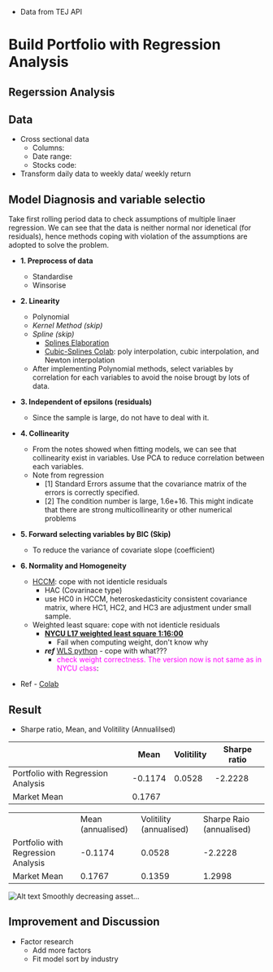 - Data from TEJ API
# Build Portfolio with Regression Analysis
## Regerssion Analysis
## Data
- Cross sectional data
    - Columns:
    - Date range:
    - Stocks code:
- Transform daily data to weekly data/ weekly return
## Model Diagnosis and variable selectio
Take first rolling period data to check assumptions of multiple linaer regression. We can see that the data is neither normal nor idenetical (for residuals), hence methods coping with violation of the assumptions are adopted to solve the problem.

- **1. Preprocess of data**
    - Standardise
    - Winsorise
    
- **2. Linearity**
    - Polynomial
    - *Kernel Method (skip)*
    - *Spline (skip)*
        - [Splines Elaboration](https://zhuanlan.zhihu.com/p/34825299)
        - [Cubic-Splines Colab](https://colab.research.google.com/github/tgteacher/numerical-methods/blob/master/notebooks/Chapter3.ipynb#scrollTo=SLLvPEzPnYCr): poly interpolation, cubic interpolation, and Newton interpolation
    - After implementing Polynomial methods, select variables by correlation for each variables to avoid the noise brougt by lots of data.

- **3. Independent of epsilons (residuals)**
    - Since the sample is large, do not have to deal with it.

- **4. Collinearity**
    - From the notes showed when fitting models, we can see that collinearity exist in variables. Use PCA to reduce correlation between each variables.
    - Note from regression
        - [1] Standard Errors assume that the covariance matrix of the errors is correctly specified.
        - [2] The condition number is large, 1.6e+16. This might indicate that there are strong multicollinearity or other numerical problems

- **5. Forward selecting variables by BIC (Skip)**
    - To reduce the variance of covariate slope (coefficient)

- **6. Normality and Homogeneity**
    - [HCCM](https://jslsoc.sitehost.iu.edu/files_research/testing_tests/hccm/00TAS.pdf): cope with not identicle residuals
        - HAC (Covarinace type)
        - use HC0 in HCCM, heteroskedasticity consistent covariance matrix, where HC1, HC2, and HC3 are adjustment under small sample.
    - Weighted least square: cope with not identicle residuals
        - [**NYCU L17 weighted least square 1:16:00**](https://www.youtube.com/watch?v=GAREvGsRjdo&list=PLj6E8qlqmkFu0cY9PfwoFq6SbuZ-M28JE&index=17)
            - Fail when computing weight, don't know why
        - ***ref*** [WLS python](https://www.einblick.ai/python-code-examples/weighted-least-squares-regression-statsmodels/) - cope with what???
            - <font color=#FF00FF> check weight correctness. The version now is not same as in NYCU class</font>:
- Ref - [Colab](https://colab.research.google.com/github/rafiag/DTI2020/blob/main/002a_Multi_Linear_Regression_(EN).ipynb#scrollTo=iVvGlw106ukZ)

## Result
- Sharpe ratio, Mean, and Volitility (Annualilsed)

|                                    | Mean    | Volitility | Sharpe ratio |
| ---------------------------------- | ------- | ---------- | ------------ |
| Portfolio with Regression Analysis | -0.1174 | 0.0528     | -2.2228      |
| Market Mean                        | 0.1767  

<table>
    <tr>
        <td></td>
        <td>Mean (annualised)</td>
        <td>Volitility (annualised)</td>
        <td>Sharpe Raio (annualised)</td>
    </tr>
    <tr>
        <td>Portfolio with Regression Analysis</td>
        <td>-0.1174</td>
        <td>0.0528</td>
        <td>-2.2228</td>
    </tr>
    <tr>
        <td>Market Mean</td>
        <td>0.1767</td>
        <td>0.1359</td>
        <td>1.2998</td>
    </tr>
</table>

![Alt text](image-2.png)
Smoothly decreasing asset...

## Improvement and Discussion
- Factor research
    - Add more factors
    - Fit model sort by industry
